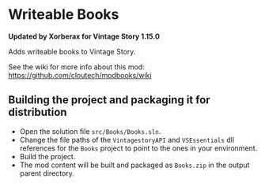 # Writeable Books
**Updated by Xorberax for Vintage Story 1.15.0**

Adds writeable books to Vintage Story.

See the wiki for more info about this mod: https://github.com/cloutech/modbooks/wiki


## Building the project and packaging it for distribution
- Open the solution file `src/Books/Books.sln`.
- Change the file paths of the `VintagestoryAPI` and `VSEssentials` dll references for the `Books` project to point to the ones in your environment.
- Build the project.
- The mod content will be built and packaged as `Books.zip` in the output parent directory.
